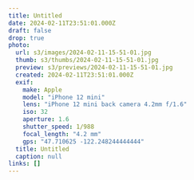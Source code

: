 ```yaml
---
title: Untitled
date: 2024-02-11T23:51:01.000Z
draft: false
drop: true
photo:
  url: s3/images/2024-02-11-15-51-01.jpg
  thumb: s3/thumbs/2024-02-11-15-51-01.jpg
  preview: s3/previews/2024-02-11-15-51-01.jpg
  created: 2024-02-11T23:51:01.000Z
  exif:
    make: Apple
    model: "iPhone 12 mini"
    lens: "iPhone 12 mini back camera 4.2mm f/1.6"
    iso: 32
    aperture: 1.6
    shutter_speed: 1/988
    focal_length: "4.2 mm"
    gps: "47.710625 -122.248244444444"
  title: Untitled
  caption: null
links: []
---
```

